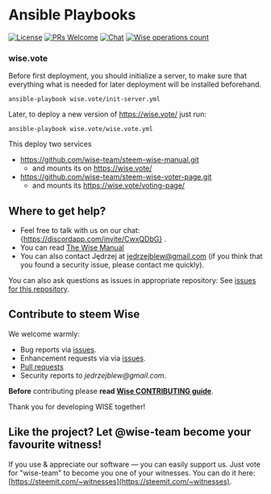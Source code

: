 # Ansible Playbooks

<!--§ data.config.repository.readme.generateDefaultBadges(data) §-->
[![License](https://img.shields.io/github/license/wise-team/ansible-playbooks.svg?style=flat-square)](https://github.com/wise-team/ansible-playbooks/blob/master/LICENSE) [![PRs Welcome](https://img.shields.io/badge/PRs-welcome-brightgreen.svg?style=flat-square)](http://makeapullrequest.com) [![Chat](https://img.shields.io/badge/chat%20on%20discord-6b11ff.svg?style=flat-square)](https://discordapp.com/invite/CwxQDbG) [![Wise operations count](https://img.shields.io/badge/dynamic/json.svg?label=wise%20operations%20count&url=http%3A%2F%2Fsql.wise.vote%3A%2Foperations%3Fselect%3Dcount&query=%24%5B0%5D.count&colorB=blue&style=flat-square)](http://sql.wise.vote/operations?select=moment,delegator,voter,operation_type&order=moment.desc)
<!--§§.-->

### wise.vote

Before first deployment, you should initialize a server, to make sure that everything what is needed for later deployment will be installed beforehand.
    
    ansible-playbook wise.vote/init-server.yml

Later, to deploy a new version of https://wise.vote/ just run:

    ansible-playbook wise.vote/wise.vote.yml

This deploy two services

* https://github.com/wise-team/steem-wise-manual.git
  * and mounts its on https://wise.vote/
* https://github.com/wise-team/steem-wise-voter-page.git
  * and mounts its https://wise.vote/voting-page/


<!--§ data.config.repository.readme.generateHelpMd(data) §-->
## Where to get help?

- Feel free to talk with us on our chat: {https://discordapp.com/invite/CwxQDbG} .
- You can read [The Wise Manual]({https://wise.vote/introduction})
- You can also contact Jędrzej at jedrzejblew@gmail.com (if you think that you found a security issue, please contact me quickly).

You can also ask questions as issues in appropriate repository: See [issues for this repository](https://github.com/wise-team/ansible-playbooks/issues).

<!--§§.-->

<!--§ data.config.repository.readme.generateHelpUsMd(data) §-->
## Contribute to steem Wise

We welcome warmly:

- Bug reports via [issues](https://github.com/wise-team/ansible-playbooks).
- Enhancement requests via via [issues](https://github.com/wise-team/ansible-playbooks/issues).
- [Pull requests](https://github.com/wise-team/ansible-playbooks/pulls)
- Security reports to _jedrzejblew@gmail.com_.

**Before** contributing please **read [Wise CONTRIBUTING guide](https://github.com/wise-team/steem-wise-core/blob/master/CONTRIBUTING.md)**.

Thank you for developing WISE together!



## Like the project? Let @wise-team become your favourite witness!

If you use & appreciate our software — you can easily support us. Just vote for "wise-team" to become you one of your witnesses. You can do it here: [https://steemit.com/~witnesses](https://steemit.com/~witnesses).

<!--§§.-->

<!-- Prayer: Gloria Patri, et Filio, et Spiritui Sancto, sicut erat in principio et nunc et semper et in saecula saeculorum. Amen. In te, Domine, speravi: non confundar in aeternum. -->
